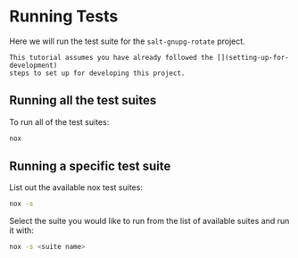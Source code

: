 # Running Tests

Here we will run the test suite for the `salt-gnupg-rotate` project.

```{note}
This tutorial assumes you have already followed the [](setting-up-for-development)
steps to set up for developing this project.
```

## Running all the test suites

To run all of the test suites:

```bash
nox
```

## Running a specific test suite
List out the available nox test suites:

```bash
nox -s
```

Select the suite you would like to run from the list of available suites and run it with:

```bash
nox -s <suite name>
```
